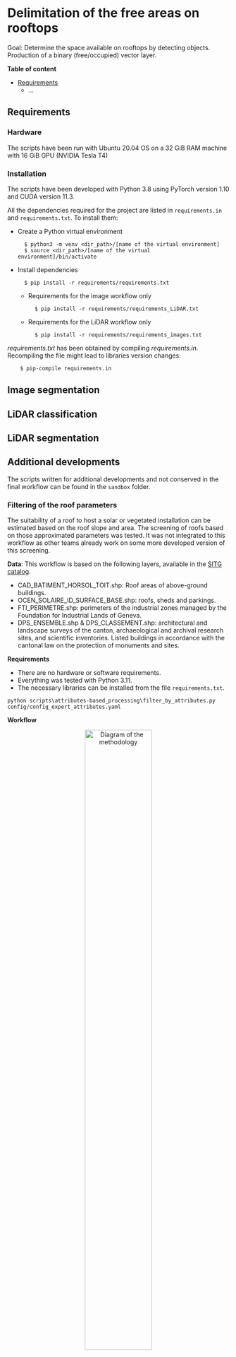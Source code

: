 # Delimitation of the free areas on rooftops

Goal: Determine the space available on rooftops by detecting objects. Production of a binary (free/occupied) vector layer.

**Table of content**

- [Requirements](#requirements)
	- ...

## Requirements

### Hardware

The scripts have been run with Ubuntu 20.04 OS on a 32 GiB RAM machine with 16 GiB GPU (NVIDIA Tesla T4)

### Installation

The scripts have been developed with Python 3.8 using PyTorch version 1.10 and CUDA version 11.3.

All the dependencies required for the project are listed in `requirements.in` and `requirements.txt`. To install them:

- Create a Python virtual environment

        $ python3 -m venv <dir_path>/[name of the virtual environment]
        $ source <dir_path>/[name of the virtual environment]/bin/activate

- Install dependencies

        $ pip install -r requirements/requirements.txt

    - Requirements for the image workflow only

            $ pip install -r requirements/requirements_LiDAR.txt

    - Requirements for the LiDAR workflow only

            $ pip install -r requirements/requirements_images.txt


_requirements.txt_ has been obtained by compiling _requirements.in_. Recompiling the file might lead to libraries version changes:

        $ pip-compile requirements.in

## Image segmentation


## LiDAR classification


## LiDAR segmentation

## Additional developments

The scripts written for additional developments and not conserved in the final workflow can be found in the `sandbox` folder.

### Filtering of the roof parameters

The suitability of a roof to host a solar or vegetated installation can be estimated based on the roof slope and area. The screening of roofs based on those approximated parameters was tested. It was not integrated to this workflow as other teams already work on some more developed version of this screening.

**Data**: This workflow is based on the following layers, available in the [SITG catalog](http://ge.ch/sitg/sitg_catalog/sitg_donnees). <br>
- CAD_BATIMENT_HORSOL_TOIT.shp: Roof areas of above-ground buildings.
- OCEN_SOLAIRE_ID_SURFACE_BASE.shp: roofs, sheds and parkings.
- FTI_PERIMETRE.shp: perimeters of the industrial zones managed by the Foundation for Industrial Lands of Geneva.
- DPS_ENSEMBLE.shp & DPS_CLASSEMENT.shp: architectural and landscape surveys of the canton, archaeological and archival research sites, and scientific inventories. Listed buildings in accordance with the cantonal law on the protection of monuments and sites.

**Requirements**
- There are no hardware or software requirements.
- Everything was tested with Python 3.11.
- The necessary libraries can be installed from the file `requirements.txt`.

```
python scripts\attributes-based_processing\filter_by_attributes.py config/config_expert_attributes.yaml
```

**Workflow**

<figure align="center">
<image src="img\attribute_filtering_flow.jpeg" alt="Diagram of the methodology" style="width:60%;">
<figcaption align="center">Diagram of the criteria applied to determine the roof suitability for vegetation and solar panels.</figcaption> 
</figure>

All the filters are applied in one script. 

```
python filter_by_attributes.py
```

### Collaboration with flai

We worked with [flai](https://www.flai.ai/) to test their algorithm for classifying LiDAR point clouds. flai vectorized the clusters of the class "Roof objects". A script was written to assess the quality of the results based on the vectorized clusters.

```
python scripts/sandbox/assess_flai config/config_flai.yaml
```
